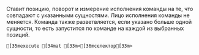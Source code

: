 Ставит позицию, поворот и измерение исполнения команды на те, что совпадают с указанными сущностями. Лицо исполнения команды не меняется.
Команда также разветвляется, если указано больше одной сущности, то есть запустится по команде на каждой из выбранных позиций.
```ansi
[35mexecute [34mat [33m<[36mселектор[33m>
```